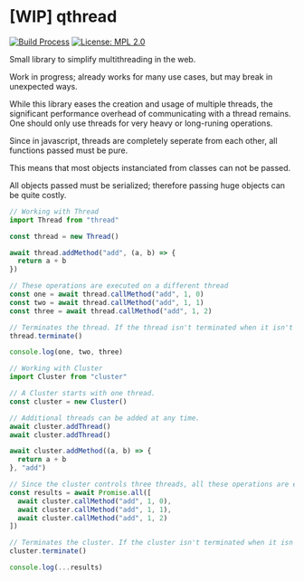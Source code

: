 # [WIP] qthread
[![Build Process](https://github.com/alexanderjkslfj/qthread/actions/workflows/build.yml/badge.svg)](https://github.com/alexanderjkslfj/qthread/actions/workflows/build.yml)
[![License: MPL 2.0](https://img.shields.io/badge/License-MPL_2.0-brightgreen.svg)](https://opensource.org/licenses/MPL-2.0)

Small library to simplify multithreading in the web.

Work in progress; already works for many use cases, but may break in unexpected ways.

While this library eases the creation and usage of multiple threads, the significant performance overhead of communicating with a thread remains. One should only use threads for very heavy or long-runing operations.

Since in javascript, threads are completely seperate from each other, all functions passed must be pure.

This means that most objects instanciated from classes can not be passed.

All objects passed must be serialized; therefore passing huge objects can be quite costly.

```javascript
// Working with Thread
import Thread from "thread"

const thread = new Thread()

await thread.addMethod("add", (a, b) => {
  return a + b
})

// These operations are executed on a different thread
const one = await thread.callMethod("add", 1, 0)
const two = await thread.callMethod("add", 1, 1)
const three = await thread.callMethod("add", 1, 2)

// Terminates the thread. If the thread isn't terminated when it isn't needed anymore, a memory leak may occur.
thread.terminate()

console.log(one, two, three)
```

```javascript
// Working with Cluster
import Cluster from "cluster"

// A Cluster starts with one thread.
const cluster = new Cluster()

// Additional threads can be added at any time.
await cluster.addThread()
await cluster.addThread()

await cluster.addMethod((a, b) => {
  return a + b
}, "add")

// Since the cluster controls three threads, all these operations are executed simultaneously.
const results = await Promise.all([
  await cluster.callMethod("add", 1, 0),
  await cluster.callMethod("add", 1, 1),
  await cluster.callMethod("add", 1, 2)
])

// Terminates the cluster. If the cluster isn't terminated when it isn't needed anymore, a memory leak may occur.
cluster.terminate()

console.log(...results)
```
